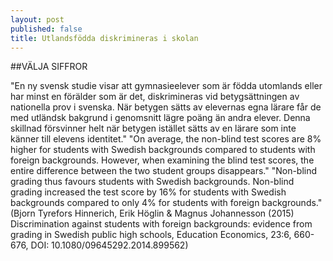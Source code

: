```yaml
---
layout: post
published: false
title: Utlandsfödda diskrimineras i skolan
---
```


##VÄLJA SIFFROR


"En ny svensk studie visar att gymnasieelever som är födda utomlands eller har minst en förälder som är det, diskrimineras vid betygsättningen av nationella prov i svenska. När betygen sätts av elevernas egna lärare får de med utländsk bakgrund i genomsnitt lägre poäng än andra elever. Denna skillnad försvinner helt när betygen istället sätts av en lärare som inte känner till elevens identitet." 
 "On average, the non-blind test scores are 8% higher for students with Swedish backgrounds compared to students with foreign backgrounds. However, when examining the blind test scores, the entire difference between the two student groups disappears." "Non-blind grading thus favours students with Swedish backgrounds. Non-blind grading increased the test score by 16% for students with Swedish backgrounds compared to only 4% for students with foreign backgrounds." (Bjorn Tyrefors Hinnerich, Erik Höglin & Magnus Johannesson (2015) Discrimination against students with foreign backgrounds: evidence from grading in Swedish public high schools, Education Economics, 23:6, 660-676, DOI: 10.1080/09645292.2014.899562) 